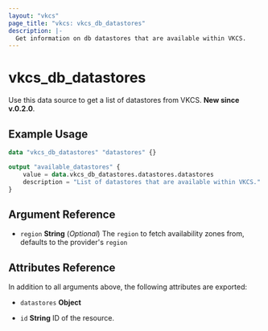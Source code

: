 ```yaml
---
layout: "vkcs"
page_title: "vkcs: vkcs_db_datastores"
description: |-
  Get information on db datastores that are available within VKCS.
---
```


# vkcs_db_datastores

Use this data source to get a list of datastores from VKCS. **New since v.0.2.0**.

## Example Usage

```terraform
data "vkcs_db_datastores" "datastores" {}

output "available_datastores" {
    value = data.vkcs_db_datastores.datastores.datastores
    description = "List of datastores that are available within VKCS."
}
```

## Argument Reference
- `region` **String** (*Optional*) The `region` to fetch availability zones from, defaults to the provider's `region`


## Attributes Reference
In addition to all arguments above, the following attributes are exported:
- `datastores` **Object**

- `id` **String** ID of the resource.


